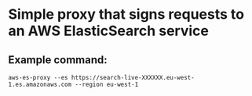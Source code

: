 Simple proxy that signs requests to an AWS ElasticSearch service
=====

Example command:
----
`aws-es-proxy --es https://search-live-XXXXXX.eu-west-1.es.amazonaws.com --region eu-west-1`
